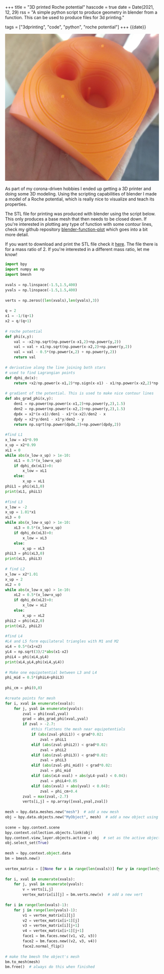 +++
title = "3D printed Roche potential"
hascode = true
date = Date(2021, 12, 29)
rss = "A simple python script to produce geometry in blender from a function. This can be used to produce files for 3d printing."

tags = ["3dprinting", "code", "python", "roche potential"]
+++
{{date}}

![Roche potentail](/assets/Roche-3d-print.jpg)

As part of my corona-driven hobbies I ended up getting a 3D printer and doing
some 3D modeling. Using the scripting capabilities of blender I made a model of
a Roche potential, which is really nice to visualize and teach its properties.

The STL file for printing was produced with blender using the script below.
This only produces a base mesh that then needs to be closed down. If you're interested
in plotting any type of function with some contour lines, check my github
repository [blender-function-plot][blender-function-plot] which goes into a bit more detail.

If you want to download and print the STL file check it [here][thingiverse-link]. The file there is for
a mass ratio of 2. If you're interested in a different mass ratio, let me know!

```python
import bpy
import numpy as np
import bmesh

xvals = np.linspace(-1.5,1.5,400)
yvals = np.linspace(-1.5,1.5,400)

verts = np.zeros((len(xvals),len(yvals),3))

q = 2
x1 = -1/(q+1)
x2 = q/(q+1)

# roche potential
def phi(x,y):
    val = -x2/np.sqrt(np.power(x-x1,2)+np.power(y,2))
    val = val + x1/np.sqrt(np.power(x-x2,2)+np.power(y,2))
    val = val - 0.5*(np.power(x,2) + np.power(y,2))
    return val

# derivative along the line joining both stars
# used to find Lagrangian points
def dphi_dx(x):
    return +x2/np.power(x-x1,2)*np.sign(x-x1) - x1/np.power(x-x2,2)*np.sign(x-x2) - x

# gradient of the potential. This is used to make nice contour lines
def abs_grad_phi(x,y):
    den1 = np.power(np.power(x-x1,2)+np.power(y,2),1.5)
    den2 = np.power(np.power(x-x2,2)+np.power(y,2),1.5)
    dpdx = x2*(x-x1)/den1 - x1*(x-x2)/den2 - x
    dpdy = x2*y/den1 - x1*y/den2 - y
    return np.sqrt(np.power(dpdx,2)+np.power(dpdy,2))

#find L1
x_low = x1*0.99
x_up = x2*0.99
xL1 = 0
while abs(x_low-x_up) > 1e-10:
    xL1 = 0.5*(x_low+x_up)
    if dphi_dx(xL1)>0:
        x_low = xL1
    else:
        x_up = xL1
phiL1 = phi(xL1,0)
print(xL1, phiL1)

#find L3
x_low = -2
x_up = 1.01*x1
xL3 = 0
while abs(x_low-x_up) > 1e-10:
    xL3 = 0.5*(x_low+x_up)
    if dphi_dx(xL3)>0:
        x_low = xL3
    else:
        x_up = xL3
phiL3 = phi(xL3,0)
print(xL3, phiL3)

# find L2
x_low = x2*1.01
x_up = 2
xL2 = 0
while abs(x_low-x_up) > 1e-10:
    xL2 = 0.5*(x_low+x_up)
    if dphi_dx(xL2)>0:
        x_low = xL2
    else:
        x_up = xL2
phiL2 = phi(xL2,0)
print(xL2, phiL2)

#find L4
#L4 and L5 form equilateral triangles with M1 and M2
xL4 = 0.5*(x1+x2)
yL4 = np.sqrt(3)/2*abs(x1-x2)
phiL4 = phi(xL4,yL4)
print(xL4,yL4,phi(xL4,yL4))

# Make one equipotential between L3 and L4
phi_mid = 0.5*(phiL4+phiL3)

phi_cm = phi(0,0)

#create points for mesh
for i, xval in enumerate(xvals):
    for j, yval in enumerate(yvals):
        zval = phi(xval,yval)
        grad = abs_grad_phi(xval,yval)
        if zval > -2.7:
            #this flattens the mesh near equipotentials 
            if (abs(zval-phiL1)) < grad*0.02:
                zval = phiL1
            elif (abs(zval-phiL2)) < grad*0.02:
                zval = phiL2
            elif (abs(zval-phiL3)) < grad*0.02:
                zval = phiL3
            elif (abs(zval-phi_mid)) < grad*0.02:
                zval = phi_mid
            elif (abs(xL4-xval) + abs(yL4-yval) < 0.04):
                zval = phiL4+0.05
            elif (abs(xval) + abs(yval) < 0.04):
                zval = phi_cm+0.4
        zval = max(zval,-2.7)
        verts[i,j] = np.array([xval,yval,zval])
        
mesh = bpy.data.meshes.new("mesh")  # add a new mesh
obj = bpy.data.objects.new("MyObject", mesh)  # add a new object using the mesh

scene = bpy.context.scene
bpy.context.collection.objects.link(obj)
bpy.context.view_layer.objects.active = obj  # set as the active object in the scene
obj.select_set(True)

mesh = bpy.context.object.data
bm = bmesh.new()

vertex_matrix = [[None for x in range(len(xvals))] for y in range(len(yvals))] 

for i, xval in enumerate(xvals):
    for j, yval in enumerate(yvals):
        v = verts[i,j]
        vertex_matrix[i][j] = bm.verts.new(v)  # add a new vert

for i in range(len(xvals)-1):
    for j in range(len(yvals)-1):
        v1 = vertex_matrix[i][j]
        v2 = vertex_matrix[i+1][j]
        v3 = vertex_matrix[i][j+1]
        v4 = vertex_matrix[i+1][j+1]
        face1 = bm.faces.new((v1, v2, v3))
        face2 = bm.faces.new((v2, v3, v4))
        face2.normal_flip()

# make the bmesh the object's mesh
bm.to_mesh(mesh)  
bm.free()  # always do this when finished
```

[blender-function-plot]: https://github.com/orlox/blender_function_plot
[thingiverse-link]: https://www.thingiverse.com/thing:5178421/apps
